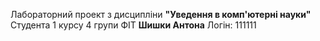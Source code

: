  Лабораторний проект
 з дисципліни **"Уведення в комп'ютерні науки"**
 Студента 1 курсу 4 групи ФІТ
 **Шишки Антона**
 Логін: 111111

